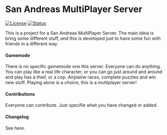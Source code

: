 # San Andreas MultiPlayer Server
[![License][license-svg]][license-url]
[![Status][status-svg]][status-url]

This is a project for a San Andreas MultiPlayer Server. The main ideia is bring some different stuff, and this is developed just to have some fun with friends in a different way.



#### Gamemode
There is no specific gamemode one this server. Everyone can do anything. You can play like a real life character, or you can go just around and around and play has a thief, or a cop. Airplaine races, complete puzzles and win new stuff.
Playing alone is a choice, this is a multiplayer server!

#### Contributions
Everyone can contribute. Just specifie what you have changed or added.

#### Changelog
See here.

[license-svg]: https://img.shields.io/badge/license-GNU%20v.3-blue.svg
[license-url]: https://github.com/obernardovieira/SAMP-Server
[status-svg]: https://img.shields.io/pypi/status/Django.svg?maxAge=2592000
[status-url]: https://github.com/obernardovieira/SAMP-Server

